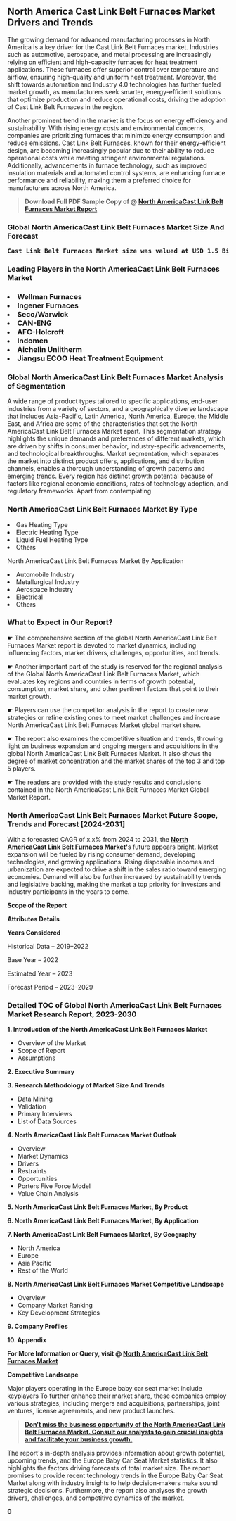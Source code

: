 <p><h2>North America Cast Link Belt Furnaces Market Drivers and Trends</h2><p>The growing demand for advanced manufacturing processes in North America is a key driver for the Cast Link Belt Furnaces market. Industries such as automotive, aerospace, and metal processing are increasingly relying on efficient and high-capacity furnaces for heat treatment applications. These furnaces offer superior control over temperature and airflow, ensuring high-quality and uniform heat treatment. Moreover, the shift towards automation and Industry 4.0 technologies has further fueled market growth, as manufacturers seek smarter, energy-efficient solutions that optimize production and reduce operational costs, driving the adoption of Cast Link Belt Furnaces in the region.</p><p>Another prominent trend in the market is the focus on energy efficiency and sustainability. With rising energy costs and environmental concerns, companies are prioritizing furnaces that minimize energy consumption and reduce emissions. Cast Link Belt Furnaces, known for their energy-efficient design, are becoming increasingly popular due to their ability to reduce operational costs while meeting stringent environmental regulations. Additionally, advancements in furnace technology, such as improved insulation materials and automated control systems, are enhancing furnace performance and reliability, making them a preferred choice for manufacturers across North America.</p></p><blockquote id="" class=""><strong>Download Full PDF Sample Copy of @&nbsp;<a href="https://www.verifiedmarketreports.com/download-sample/?rid=740386&utm_source=GitHub-Jan&utm_medium=251" target="_blank">North AmericaCast Link Belt Furnaces Market Report</a>&nbsp;&nbsp;</strong></blockquote><h3 id="" class=""><strong>Global&nbsp;North AmericaCast Link Belt Furnaces Market Size And Forecast</strong></h3><pre class="reader-text-block__code-block"><strong>Cast Link Belt Furnaces Market size was valued at USD 1.5 Billion in 2022 and is projected to reach USD 2.5 Billion by 2030, growing at a CAGR of 7.0% from 2024 to 2030.</strong></pre><h3 id="" class="">Leading Players in the&nbsp;North AmericaCast Link Belt Furnaces Market</h3><h3 class=""></Li><Li>Wellman Furnaces</Li><Li> Ingener Furnaces</Li><Li> Seco/Warwick</Li><Li> CAN-ENG</Li><Li> AFC-Holcroft</Li><Li> Indomen</Li><Li> Aichelin Uniitherm</Li><Li> Jiangsu ECOO Heat Treatment Equipment</h3><h3 id="" class="">Global&nbsp;North AmericaCast Link Belt Furnaces Market Analysis of Segmentation</h3><p id="" class="">A wide range of product types tailored to specific applications, end-user industries from a variety of sectors, and a geographically diverse landscape that includes Asia-Pacific, Latin America, North America, Europe, the Middle East, and Africa are some of the characteristics that set the North AmericaCast Link Belt Furnaces Market apart. This segmentation strategy highlights the unique demands and preferences of different markets, which are driven by shifts in consumer behavior, industry-specific advancements, and technological breakthroughs. Market segmentation, which separates the market into distinct product offers, applications, and distribution channels, enables a thorough understanding of growth patterns and emerging trends. Every region has distinct growth potential because of factors like regional economic conditions, rates of technology adoption, and regulatory frameworks. Apart from contemplating</p><h3 id="" class="">North AmericaCast Link Belt Furnaces Market&nbsp;By Type</h3><p></Li><Li>Gas Heating Type</Li><Li> Electric Heating Type</Li><Li> Liquid Fuel Heating Type</Li><Li> Others</p><div class="" data-test-id=""><p>North AmericaCast Link Belt Furnaces Market&nbsp;By Application</p></div><p class=""></Li><Li>Automobile Industry</Li><Li> Metallurgical Industry</Li><Li> Aerospace Industry</Li><Li> Electrical</Li><Li> Others</p><div class="" data-test-id=""><h3><span class="">What to Expect in Our Report?</span></h3></div><div class="" data-test-id=""><p><span class="">☛ The comprehensive section of the global North AmericaCast Link Belt Furnaces Market report is devoted to market dynamics, including influencing factors, market drivers, challenges, opportunities, and trends.</span></p></div><div class="" data-test-id=""><p><span class="">☛ Another important part of the study is reserved for the regional analysis of the Global North AmericaCast Link Belt Furnaces Market, which evaluates key regions and countries in terms of growth potential, consumption, market share, and other pertinent factors that point to their market growth.</span></p></div><div class="" data-test-id=""><p><span class="">☛ Players can use the competitor analysis in the report to create new strategies or refine existing ones to meet market challenges and increase North AmericaCast Link Belt Furnaces Market global market share.</span></p></div><div class="" data-test-id=""><p><span class="">☛ The report also examines the competitive situation and trends, throwing light on business expansion and ongoing mergers and acquisitions in the global North AmericaCast Link Belt Furnaces Market. It also shows the degree of market concentration and the market shares of the top 3 and top 5 players.</span></p></div><div class="" data-test-id=""><p><span class="">☛ The readers are provided with the study results and conclusions contained in the North AmericaCast Link Belt Furnaces Market Global Market Report.</span></p></div><div class="" data-test-id=""><h3><span class="">North AmericaCast Link Belt Furnaces Market Future Scope, Trends and Forecast [2024-2031]</span></h3></div><div class="" data-test-id=""><p><span class="">With a forecasted CAGR of x.x% from 2024 to 2031, the <strong><a href="https://www.verifiedmarketreports.com/download-sample/?rid=740386&utm_source=GitHub-Jan&utm_medium=251" target="_blank">North AmericaCast Link Belt Furnaces Market</a>'</strong>s future appears bright. Market expansion will be fueled by rising consumer demand, developing technologies, and growing applications. Rising disposable incomes and urbanization are expected to drive a shift in the sales ratio toward emerging economies. Demand will also be further increased by sustainability trends and legislative backing, making the market a top priority for investors and industry participants in the years to come.</span></p><p id="ember66" class="ember-view reader-text-block__paragraph"><strong>Scope of the Report</strong></p><p id="ember67" class="ember-view reader-text-block__paragraph"><strong>Attributes Details</strong></p><p id="ember68" class="ember-view reader-text-block__paragraph"><strong>Years Considered</strong></p><p id="ember69" class="ember-view reader-text-block__paragraph">Historical Data &ndash; 2019&ndash;2022</p><p id="ember70" class="ember-view reader-text-block__paragraph">Base Year &ndash; 2022</p><p id="ember71" class="ember-view reader-text-block__paragraph">Estimated Year &ndash; 2023</p><p id="ember72" class="ember-view reader-text-block__paragraph">Forecast Period &ndash; 2023&ndash;2029</p></div><h3 id="" class="">Detailed TOC of Global North AmericaCast Link Belt Furnaces Market Research Report, 2023-2030</h3><p id="" class=""><strong>1. Introduction of the North AmericaCast Link Belt Furnaces Market</strong></p><ul><li>Overview of the Market</li><li>Scope of Report</li><li>Assumptions</li></ul><p id="" class=""><strong>2. Executive Summary</strong></p><p id="" class=""><strong>3. Research Methodology of Market Size And Trends</strong></p><ul><li>Data Mining</li><li>Validation</li><li>Primary Interviews</li><li>List of Data Sources</li></ul><p id="" class=""><strong>4. North AmericaCast Link Belt Furnaces Market Outlook</strong></p><ul><li>Overview</li><li>Market Dynamics</li><li>Drivers</li><li>Restraints</li><li>Opportunities</li><li>Porters Five Force Model</li><li>Value Chain Analysis</li></ul><p id="" class=""><strong>5. North AmericaCast Link Belt Furnaces Market, By Product</strong></p><p id="" class=""><strong>6. North AmericaCast Link Belt Furnaces Market, By Application</strong></p><p id="" class=""><strong>7. North AmericaCast Link Belt Furnaces Market, By Geography</strong></p><ul><li>North America</li><li>Europe</li><li>Asia Pacific</li><li>Rest of the World</li></ul><p id="" class=""><strong>8. North AmericaCast Link Belt Furnaces Market Competitive Landscape</strong></p><ul><li>Overview</li><li>Company Market Ranking</li><li>Key Development Strategies</li></ul><p id="" class=""><strong>9. Company Profiles</strong></p><p id="" class=""><strong>10. Appendix</strong></p><p><strong>For More Information or Query, visit&nbsp;@ <a href="https://www.verifiedmarketreports.com/product/cast-link-belt-furnaces-market/" target="_blank">North AmericaCast Link Belt Furnaces Market</a></strong></p><p id="ember61" class="ember-view reader-text-block__paragraph"><strong>Competitive Landscape</strong></p><p id="ember62" class="ember-view reader-text-block__paragraph">Major players operating in the Europe baby car seat market include keyplayers To further enhance their market share, these companies employ various strategies, including mergers and acquisitions, partnerships, joint ventures, license agreements, and new product launches.</p><blockquote id="ember63" class="ember-view reader-text-block__blockquote"><strong><a href="https://www.verifiedmarketreports.com/download-sample/?rid=740386&utm_source=GitHub-Jan&utm_medium=251" target="_blank">Don&rsquo;t miss the business opportunity of the North AmericaCast Link Belt Furnaces Market. Consult our analysts to gain crucial insights and facilitate your business growth.</a></strong></blockquote><p id="ember64" class="ember-view reader-text-block__paragraph">The report's in-depth analysis provides information about growth potential, upcoming trends, and the Europe Baby Car Seat Market statistics. It also highlights the factors driving forecasts of total market size. The report promises to provide recent technology trends in the Europe Baby Car Seat Market along with industry insights to help decision-makers make sound strategic decisions. Furthermore, the report also analyses the growth drivers, challenges, and competitive dynamics of the market.</p><p class="ember-view reader-text-block__paragraph"><strong>0</strong></p>
